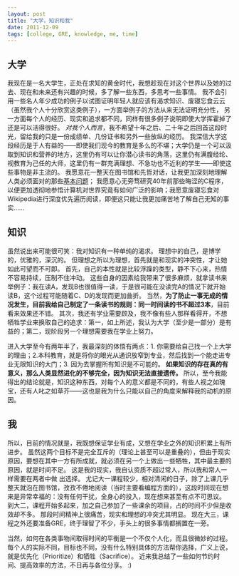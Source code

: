 ```yaml
---
layout: post
title: "大学，知识和我"
date: 2011-12-09
tags: [college, GRE, knowledge, me, time]
---
```


## 大学

我现在是一名大学生，正处在求知的黄金时代，我想趁现在对这个世界以及她的过去、现在和未来还有兴趣的时候，多了解一些东西，多思考一些事情。
我不会引用一些名人年少成功的例子以试图证明年轻人就应该有渴求知识、废寝忘食云云（虽然我个人十分欣赏这类例子），一方面举例子的方法从来无法证明充分性， 另一方面每个人的经历、现实和追求都不同，同样有很多例子说明即使大学挥霍掉了还是可以活得很好。
*对我个人而言*，我不希望十年之后、二十年之后回首这段时光，留给我的只是一份成绩单、几份证书和另外一些放纵的经历。
我深信大学这段经历是于人有益的——即使我们现今的教育是多么的不堪；大学仍是一个可以汲取到知识和营养的地方，这里仍有可以让你潜心读书的角落，这里仍有满腹经纶、视教育为己任的大师，这里仍有一群充满理想、不急功也不近利的学生——即使这些事物是非主流的。
我愿意花一整天在图书馆和先哲对话，让我更加深刻地理解人类必须面对的那些[基本问题](http://en.wikipedia.org/wiki/Where_Do_We_Come_From%3F_What_Are_We%3F_Where_Are_We_Going%3F "我们从哪里来？我们是什么？我们到哪里去？")； 我愿意心无旁骛研究40年前那些晦涩的C程序，以便更加透彻地参悟计算机对世界究竟有如何广泛的影响；我愿意废寝忘食对Wikipedia进行深度优先遍历阅读，即便这只能让我更加痛苦地了解自己无知的事实……

## 知识

虽然说出来可能很可笑：我对知识有一种单纯的渴求。
理想中的自己，是博学的，优雅的，深沉的。
但理想之所以为理想，首先就是和现实的冲突性，才让她如此可望而不可即。
首先，自己的本性就是比较浮躁的类型，静不下心来，热情不容易持续，压制不住冲动。
这些自身的因素给我带来了很多麻烦，就拿读书来举例子：我在读A，发现B也很值得一读，于是很可能在没读完A的情况下就开始读B，这个过程可能随着C、D的发现而更加曲折。
当然，**为了防止一事无成的情况发生，目前我给自己制定了一条读书的规则：同一时间读的书不超过3本**，目前看来效果还不错。
其次，我还有学业需要顾及，我不像有些人那样看得开，不想牺牲学业来换取自己的追求：第一，如上所述，我认为大学（至少是一部分）是有益的；第二，现阶段另一个理想需要我在学业上努力。

进入大学至今有两年半了，我最深刻的体悟有两点：1. 你需要给自己找一个上大学的理由；2.本科教育，就是将你的眼光从通识放窄到专业，然后找到一个能走进专业无限知识的大门；3. 因为去掌握所有知识是不可能的。
**如果知识的存在真的有意义，那么人类显然进化的不够完全，因为知识无法直接遗传。**
所以，至今我能得出的结论就是，知识这种东西，对每个人的意义都是不同的，有些人视之如瑰宝，还有人叱之如草芥——这也是我为什么只能以自己的角度来解释我的动机的原因。


## 我

所以，目前的情况就是，我既想保证学业有成，又想在学业之外的知识积累上有所进步。
虽然这两个目标不是完全互斥的（理论上甚至可以是重叠的），但由于现实原因，要想在其中一方有所成就，就必须在另一个上做出一些牺牲，其中最主要的原因，就是时间不足。
这是我的现实，我自认资质不超过常人，所以我和常人一样需要在两者中做 出选择。
尤记大一课程较少，相对清闲的日子，除了上课几乎整天就泡在图书馆，孜孜不倦地阅读（当时主要看编程方面的），这段时间现在想来是异常幸福的：没有任何干扰，全身心的投入，现在想来甚至有点不可思议。
到大二，课程开始多起来，加之自己参加了一些课余的项目，占的时间不少但是收效却不多。
那段时间精神上很痛苦，现实和理想的冲突尤其明显。
现在大三，课程之外还要准备GRE，终于理智了不少，手头上的很多事情都搁置在一旁。

当然，如何在各类事物间取得时间的平衡是一个不仅个人化，而且很微妙的过程。
每个人的实际不同，目标也不同，没有什么特别具体的方法帮你选择，广义上说，就是优先化（Prioritize）和牺牲（Sacrifice）。
近来我总结了一些如何节约时间、提高效率的方法，不日再与各位分享。
:)
